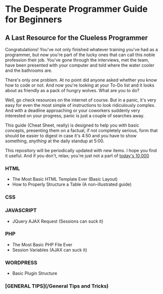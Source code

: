  # The Desperate Programmer Guide for Beginners
 ## A Last Resource for the Clueless Programmer

Congratulations! You've not only finished whatever training you've had as a programmer, but now you're part of the lucky ones that can call this noble profession their job. You've gone through the interviews, met the team, have been presented with your computer and told where the water cooler and the bathrooms are. 

There's only one problem. At no point did anyone asked whether you know how to code or not. And now you're looking at your To-Do list and it looks about as friendly as a pack of hungry wolves. What are you to do?

Well, go check resources on the internet of course. But in a panic, it's very easy for even the most simple of instructions to look ridiculously complex. And with a deadline approaching or your coworkers suddenly very interested on your progress, panic is just a couple of searches away.

This guide (Cheat Sheet, really) is designed to help you with basic concepts, presenting them on a factual, if not completely serious, form that should be easier to digest in case it's 4:50 and you have to show something, *anything* at the daily standup at 5:00.

This repository will be periodically updated with new items. I hope you find it useful. And if you don't, relax; you're just not a part of [today's 10,000](https://xkcd.com/1053/ )

 
### HTML
+ The Most Basic HTML Template Ever (Basic Layout)
+ How to Properly Structure a Table (A non-illustrated guide)
### CSS
### JAVASCRIPT
+ JQuery AJAX Request (Sessions can suck it)
### PHP
+ The Most Basic PHP File Ever
+ Session Variables (AJAX can suck it)
### WORDPRESS
+ Basic Plugin Structure
### [GENERAL TIPS](/General Tips and Tricks)
